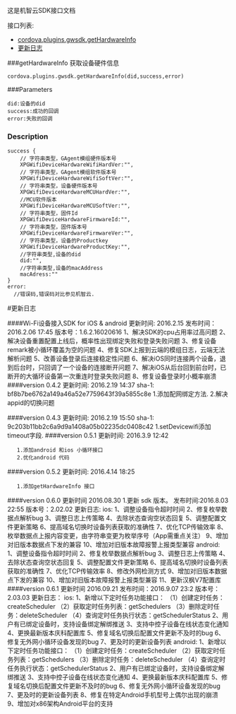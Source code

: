这是机智云SDK接口文档



接口列表:
- [cordova.plugins.gwsdk.getHardwareInfo](#getHardwareInfo)
- [更新日志](#更新日志)

###getHardwareInfo
获取设备硬件信息

    cordova.plugins.gwsdk.getHardwareInfo(did,success,error)

###Parameters

    did:设备的did
    success:成功的回调
    error:失败的回调

### Description

    success {
        // 字符串类型，GAgent模组硬件版本号
        XPGWifiDeviceHardwareWifiHardVer:"",
        // 字符串类型，GAgent模组软件版本号
        XPGWifiDeviceHardwareWifiSoftVer:"",
        // 字符串类型，设备硬件版本号
        XPGWifiDeviceHardwareMCUHardVer:"",
        //MCU软件版本
        XPGWifiDeviceHardwareMCUSoftVer:"",
        // 字符串类型，固件Id
        XPGWifiDeviceHardwareFirmwareId:"",
        // 字符串类型，固件版本号
        XPGWifiDeviceHardwareFirmwareVer:"",
        // 字符串类型，设备的Productkey
        XPGWifiDeviceHardwareProductKey:"",
        //字符串类型,设备的did
        did:"",
        //字符串类型,设备的macAddress
        macAdress:""
    }
    error:
      //错误码,错误码对比参见机智云.
      
#更新日志
  
####Wi-Fi设备接入SDK for iOS & android
    更新时间: 2016.2.15
    发布时间：2016.2.06 17:45
    版本号：1.6.2.16020616
      1、解决SDK的cpu占用率过高问题
      2、解决设备重置配置上线后，概率性出现绑定失败和登录失败问题
      3、修复设备remark被小循环覆盖为空的问题
      4、修复SDK上报到云端的模组日志，云端无法解析问题
      5、改善设备登录后连接稳定性问题
      6、解决iOS同时连接两个设备，退到后台时，只回调了一个设备的连接断开问题
      7、解决iOS从后台回到前台时，已断开的大循环设备第一次重连时登录失败问题
      8、修复设备登录时小概率崩溃
####version 0.4.2
        更新时间: 2016.2.19 14:37
        sha-1:  bf8b7be6762a149a46a52e7759643f39a5855c8e
      1.添加配网绑定方法.
      2.解决appid的切换问题
    
####version 0.4.3
        更新时间: 2016.2.19 15:50
        sha-1:  9c203b11bb2c6a9d9a1408a05b02235dc0408c42
      1.setDevicewifi添加timeout字段.
####version 0.5.1
        更新时间: 2016.3.9 12:42
    
       1.添加android 和ios 小循环接口
       2.优化android 代码
####version 0.5.2
        更新时间: 2016.4.14 18:25
    
       1.添加getHardwareInfo 接口
####version 0.6.0
        更新时间 2016.08.30
        1.更新 sdk 版本。
         发布时间:2016.8.03 22:55
         版本号：2.02.02
        更新日志:
            ios:
                 1、调整设备指令超时时间
                 2、修复枚举数据点解析bug
                 3、调整日志上传策略
                 4、去除状态查询空状态回复
                 5、调整配置文件更新策略
                 6、提高域名切换时设备列表获取的准确性
                 7、优化TCP传输效率
                 8、枚举数据点上报内容变更，由字符串变更为枚举序号（App需重点关注）
                 9、增加对旧版本数据点下发的兼容
                 10、增加对旧版本故障报警上报类型兼容
            android:
                1、调整设备指令超时时间
                2、修复枚举数据点解析bug
                3、调整日志上传策略
                4、去除状态查询空状态回复
                5、调整配置文件更新策略
                6、提高域名切换时设备列表获取的准确性
                7、优化TCP传输效率
                8、修改外网检测方式
                9、增加对旧版本数据点下发的兼容
                10、增加对旧版本故障报警上报类型兼容
                11、更新汉枫V7配置库  
####version 0.6.1
        更新时间 2016.09.21
        发布时间：2016.9.07 23:2
        版本号：2.03.03
        更新日志：
            ios:
                 1、新增以下定时任务功能接口：
                 （1）创建定时任务：createScheduler
                 （2）获取定时任务列表：getSchedulers
                 （3）删除定时任务：deleteScheduler
                 （4）查询定时任务执行状态：getSchedulerStatus
                2、用户有已绑定设备时，支持设备绑定解绑推送
                3、支持中控子设备在线状态变化通知
                4、更换最新版本庆科配置库
                5、修复域名切换后配置文件更新不及时的bug
                6、修复无外网小循环设备发现的bug
                7、更及时的更新设备列表
            android:
                 1、新增以下定时任务功能接口：
                  （1）创建定时任务：createScheduler
                  （2）获取定时任务列表：getSchedulers
                  （3）删除定时任务：deleteScheduler
                  （4）查询定时任务执行状态：getSchedulerStatus
                 2、用户有已绑定设备时，支持设备绑定解绑推送
                 3、支持中控子设备在线状态变化通知
                 4、更换最新版本庆科配置库
                 5、修复域名切换后配置文件更新不及时的bug
                 6、修复无外网小循环设备发现的bug
                 7、更及时的更新设备列表
                 8、修复在特定Android手机型号上偶尔出现的崩溃
                 9、增加对x86架构Android平台的支持